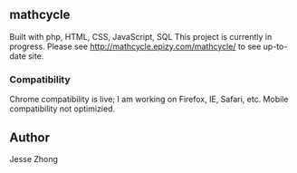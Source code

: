 ## mathcycle
Built with php, HTML, CSS, JavaScript, SQL
This project is currently in progress. Please see http://mathcycle.epizy.com/mathcycle/ to see up-to-date site.
### Compatibility
 Chrome compatibility is live; I am working on Firefox, IE, Safari, etc. Mobile compatibility not optimizied.
## Author
Jesse Zhong
